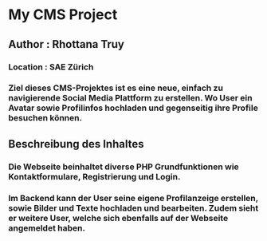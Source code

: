 # My CMS Project
## Author : Rhottana Truy
### Location : SAE Zürich

### Ziel dieses CMS-Projektes ist es eine neue, einfach zu navigierende Social Media Plattform zu erstellen. Wo User ein Avatar sowie Profilinfos hochladen und gegenseitig ihre Profile besuchen können. 


## Beschreibung des Inhaltes 
### Die Webseite beinhaltet diverse PHP Grundfunktionen wie Kontaktformulare, Registrierung und Login.

### Im Backend kann der User seine eigene Profilanzeige erstellen, sowie Bilder und Texte hochladen und bearbeiten. Zudem sieht er weitere User, welche sich ebenfalls auf der Webseite angemeldet haben.


